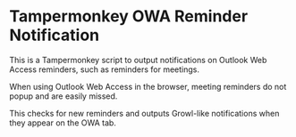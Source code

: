 Tampermonkey OWA Reminder Notification
======================================

This is a Tampermonkey script to output notifications on Outlook Web Access
reminders, such as reminders for meetings.

When using Outlook Web Access in the browser, meeting reminders do not popup
and are easily missed.

This checks for new reminders and outputs Growl-like notifications when they
appear on the OWA tab.

